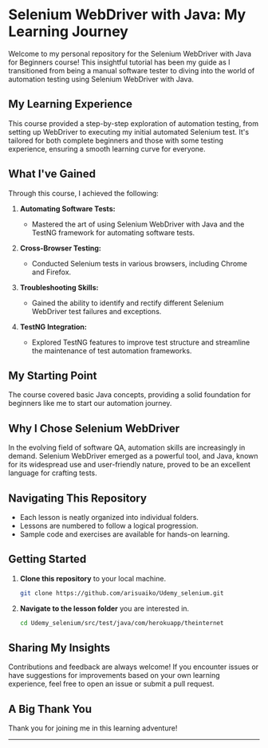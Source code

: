 # Selenium WebDriver with Java: My Learning Journey

Welcome to my personal repository for the Selenium WebDriver with Java for Beginners course! This insightful tutorial has been my guide as I transitioned from being a manual software tester to diving into the world of automation testing using Selenium WebDriver with Java.

## My Learning Experience

This course provided a step-by-step exploration of automation testing, from setting up WebDriver to executing my initial automated Selenium test. It's tailored for both complete beginners and those with some testing experience, ensuring a smooth learning curve for everyone.

## What I've Gained

Through this course, I achieved the following:

1. **Automating Software Tests:**
   - Mastered the art of using Selenium WebDriver with Java and the TestNG framework for automating software tests.

2. **Cross-Browser Testing:**
   - Conducted Selenium tests in various browsers, including Chrome and Firefox.

3. **Troubleshooting Skills:**
   - Gained the ability to identify and rectify different Selenium WebDriver test failures and exceptions.

4. **TestNG Integration:**
   - Explored TestNG features to improve test structure and streamline the maintenance of test automation frameworks.

## My Starting Point

The course covered basic Java concepts, providing a solid foundation for beginners like me to start our automation journey.

## Why I Chose Selenium WebDriver

In the evolving field of software QA, automation skills are increasingly in demand. Selenium WebDriver emerged as a powerful tool, and Java, known for its widespread use and user-friendly nature, proved to be an excellent language for crafting tests.

## Navigating This Repository

- Each lesson is neatly organized into individual folders.
- Lessons are numbered to follow a logical progression.
- Sample code and exercises are available for hands-on learning.

## Getting Started

1. **Clone this repository** to your local machine.
   ```bash
   git clone https://github.com/arisuaiko/Udemy_selenium.git
   ```

2. **Navigate to the lesson folder** you are interested in.
   ```bash
   cd Udemy_selenium/src/test/java/com/herokuapp/theinternet
   ```

## Sharing My Insights

Contributions and feedback are always welcome! If you encounter issues or have suggestions for improvements based on your own learning experience, feel free to open an issue or submit a pull request.

## A Big Thank You

Thank you for joining me in this learning adventure!

---
